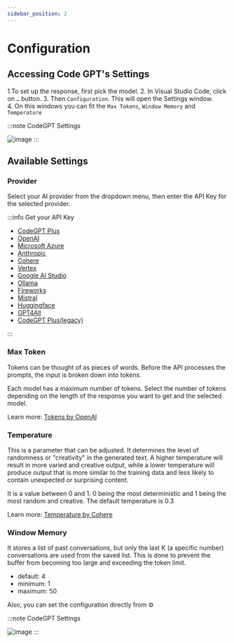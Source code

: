 ```yaml
---
sidebar_position: 2
---
```


# Configuration

## Accessing Code GPT's Settings
1.To set up the response, first pick the model.
2. In Visual Studio Code, click on `…` button.
3. Then `Configuration`. This will open the Settings window.  
4. On this windows you can fit the `Max Tokens`, `Window Memory` and `Temperature`

:::note CodeGPT Settings

![image](https://github.com/davila7/code-gpt-docs/assets/37567214/be6ad0a1-a854-402e-89b2-5bb653b3bbce)
:::

## Available Settings

### Provider

Select your AI provider from the dropdown menu, then enter the API Key for the selected provider.

:::info Get your API Key

- [CodeGPT Plus](/docs/tutorial-ai-providers/codegpt_plus)
- [OpenAI](/docs/tutorial-ai-providers/openai)
- [Microsoft Azure](/docs/tutorial-ai-providers/microsoft-azure)
- [Anthropic](/docs/tutorial-ai-providers/anthropic)
- [Cohere](/docs/tutorial-ai-providers/cohere)
- [Vertex](/docs/tutorial-ai-providers/google_vertex)
- [Google AI Studio](/docs/tutorial-ai-providers/google)
- [Ollama](/docs/tutorial-ai-providers/ollama)
- [Fireworks](/docs/tutorial-ai-providers/fireworks)
- [Mistral](/docs/tutorial-ai-providers/mistral)
- [Huggingface](/docs/tutorial-ai-providers/huggingface)
- [GPT4All](/docs/tutorial-ai-providers/gpt4all)
- [CodeGPT Plus(legacy)](/docs/tutorial-ai-providers/codegpt_plus)
  
:::

### Max Token
Tokens can be thought of as pieces of words. Before the API processes the prompts, the input is broken down into tokens.

Each model has a maximum number of tokens. Select the number of tokens depending on the length of the response you want to get and the selected model.

Learn more: [Tokens by OpenAI](https://help.openai.com/en/articles/4936856-what-are-tokens-and-how-to-count-them)

### Temperature
This is a parameter that can be adjusted. It determines the level of randomness or "creativity" in the generated text. A higher temperature will result in more varied and creative output, while a lower temperature will produce output that is more similar to the training data and less likely to contain unexpected or surprising content.

It is a value between 0 and 1. 0 being the most deterministic and 1 being the most random and creative. The default temperature is 0.3

Learn more: [Temperature by Cohere](https://docs.cohere.ai/docs/temperature)

### Window Memory

It stores a list of past conversations, but only the last K (a specific number) conversations are used from the saved list. This is done to prevent the buffer from becoming too large and exceeding the token limit.

- default: 4
- minimum: 1
- maximum: 50

Also, you can set the configuration directly from ⚙

:::note CodeGPT Settings

![image](https://github.com/davila7/code-gpt-docs/assets/37567214/06f13b00-fbd2-40ab-8373-b20e241ce56e)
:::


